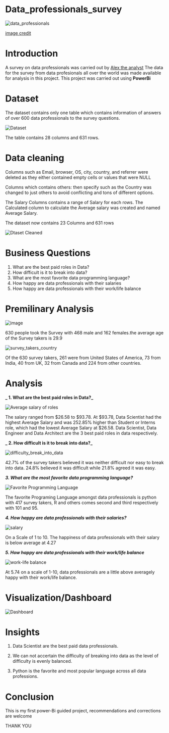 # Data_professionals_survey

![data_professionals](https://github.com/babit25/Data_professionals_survey/assets/108529070/c511fbed-f232-4aee-8c50-c4c18af5d0b3)

[image credit](https://accelerationeconomy.com/cybersecurity/roles-of-the-data-professional-clearly-explained/)


# Introduction

A survey on data professionals was carried out by [Alex the analyst](https://twitter.com/Alex_TheAnalyst) The data for the survey from data profesionals all over the world was made available for analysis in this project. This project was carried out using **PowerBi**

# Dataset
The dataset contains only one table which contains information of answers of over 600 data professionals to the survey questions.

![Dataset](https://github.com/babit25/Data_professionals_survey/assets/108529070/b40e7a30-2a7c-4611-9e09-847a58355f76)


The table contains 28 columns and 631 rows.

# Data cleaning

Columns such as Email, browser, OS, city, country, and referrer were deleted as they either contained empty cells or values that were NULL

Columns which contains others: then specify such as the Country was changed to just others to avoid conflicting and tons of different options.

The Salary Columns contains a range of Salary for each rows. The Calculated column to calculate the Average salary was created and named Average Salary.

The dataset now contains 23 Columns and 631 rows

![Dtaset Cleaned](https://github.com/babit25/Data_professionals_survey/assets/108529070/09590a94-4dc6-42b0-97cb-7b9e5857eeb1)

# Business Questions
1. What are the best paid roles in Data?
2. How difficult is it to break into data?
3. What are the most favorite data programming language?
4. How happy are data professionals with their salaries
5. How happy are data professionals with their work/life balance

# Premilinary Analysis

![image](https://github.com/babit25/Data_professionals_survey/assets/108529070/9a64a065-7f9b-4311-ad43-0020e700bcf7)

630 people took the Survey with 468 male and 162 females.the average age of the Survey takers is  29.9

![survey_takers_country](https://github.com/babit25/Data_professionals_survey/assets/108529070/cb88b201-4668-4979-a8a0-2eb78e1bc731)


Of the 630 survey takers, 261 were from United States of America, 73 from India, 40 from UK, 32 from Canada and 224 from other countries.

# Analysis 
**_ 1.	What are the best paid roles in Data?_**

![Average salary of roles](https://github.com/babit25/Data_professionals_survey/assets/108529070/5b3bebd9-0319-4ee3-96e2-5f8c3b626332)

   
The salary ranged from $26.58 to $93.78.  At $93.78, Data Scientist had the highest Average Salary and was 252.85% higher than Student or Interns role, which had the lowest Average Salary at $26.58. Data Scientist, Data Engineer and Data Architect are the 3 best paid roles in data respectively.

**_  2.	 How difficult is it to break into data?_**
 
   ![difficulty_break_into_data](https://github.com/babit25/Data_professionals_survey/assets/108529070/61f2a8a7-4cbe-4b35-8ffa-0b57c3258c40)

42.7% of the survey takers believed it was neither difficult nor easy to break into data. 24.8% believed it was difficult while 21.8% agreed it was easy. 

**_3.	What are the most favorite data programming language?_**

![Favorite Programming Language](https://github.com/babit25/Data_professionals_survey/assets/108529070/361f86fd-7204-4c0b-a86a-8338b0ba1247)


The favorite Programing Language amongst data professionals is python with 417 survey takers, R and others comes second and third respectively with 101 and 95.

**_4.	How happy are data professionals with their salaries?_**

![salary](https://github.com/babit25/Data_professionals_survey/assets/108529070/24f76f1e-9bd1-43b6-9a88-a589de129bc6)


On a Scale of 1 to 10. The happiness of data professionals with their salary is below average at 4.27


**_5.	How happy are data professionals with their work/life balance_**

![work-life balance](https://github.com/babit25/Data_professionals_survey/assets/108529070/604f8ccd-0408-4cfc-86f3-52cfb2af9b0f)


At 5.74 on a scale of 1-10, data professionals are a little above averagely happy with their work/life balance.

# Visualization/Dashboard


![Dashboard](https://github.com/babit25/Data_professionals_survey/assets/108529070/97f21a66-6e12-49a1-b2a4-0bb6a2df4015)


# Insights
1.	Data Scientist are the best paid data professionals.
  
	
2.	We can not accertain the difficulty of breaking into data as the level of difficulty is evenly balanced.
   
3.	Python is the favorite and most popular language across all data professions.
   
# Conclusion

This is my first power-Bi guided project, recommendations and corrections are welcome

THANK YOU
